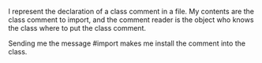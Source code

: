 I represent the declaration of a class comment in a file.  My contents are the class comment to import, and the comment reader is the object who knows the class where to put the class comment.Sending me the message #import makes me install the comment into the class.